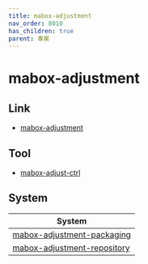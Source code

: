 ```yaml
---
title: mabox-adjustment
nav_order: 8010
has_children: true
parent: 專案
---
```



# mabox-adjustment


## Link

* [mabox-adjustment](https://github.com/samwhelp/note-about-mabox/tree/gh-pages/_demo/project/mabox-adjustment)


## Tool

* [mabox-adjust-ctrl](mabox-adjust-ctrl)


## System

| System |
| --- |
| [mabox-adjustment-packaging](mabox-adjustment-packaging) |
| [mabox-adjustment-repository](mabox-adjustment-repositoryl) |
